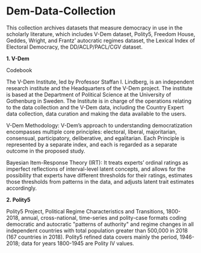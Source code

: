 # Dem-Data-Collection

This collection archives datasets that measure democracy in use in the scholarly literature, which includes V-Dem dataset, Polity5, Freedom House, Geddes, Wright, and Frantz’ autocratic regimes dataset, the Lexical Index of Electoral Democracy, the DD/ACLP/PACL/CGV dataset.

**1. V-Dem**

Codebook

The V-Dem Institute, led by Professor Staffan I. Lindberg, is an independent research institute and the Headquarters of the V-Dem project. The institute is based at the Department of Political Science at the University of Gothenburg in Sweden. The Institute is in charge of the operations relating to the data collection and the V-Dem data, including the Country Expert data collection, data curation and making the data available to the users. 

V-Dem Methodology:
V-Dem’s approach to understanding democratization encompasses multiple core principles: electoral, liberal, majoritarian, consensual, participatory, deliberative, and egalitarian. Each Principle is represented by a separate index, and each is regarded as a separate outcome in the proposed study. 

Bayesian Item-Response Theory (IRT):
It treats experts’ ordinal ratings as imperfect reflections of interval-level latent concepts, and allows for the possibility that experts have different thresholds for their ratings, estimates those thresholds from patterns in the data, and adjusts latent trait estimates accordingly.





**2. Polity5**

Polity5 Project, Political Regime Characteristics and Transitions, 1800-2018, annual, cross-national, time-series and polity-case formats coding democratic and autocratic "patterns of authority" and regime changes in all independent countries with total population greater than 500,000 in 2018 (167 countries in 2018). Polity5 refined data covers mainly the period, 1946-2018; data for years 1800-1945 are Polity IV values.
